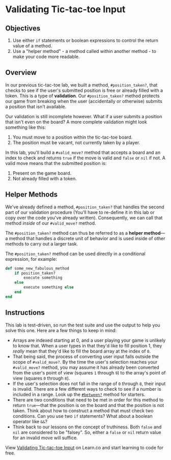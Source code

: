 # Validating Tic-tac-toe Input

## Objectives
1. Use either `if` statements or boolean expressions to control the return value of a method.
2. Use a "helper method" - a method called within another method - to make your code more readable.

## Overview
In our previous tic-tac-toe lab, we built a method, `#position_taken?`, that checks to see if the user's submitted position is free or already filled with a token. This is a type of **validation**. Our `#position_taken?` method protects our game from breaking when the user (accidentally or otherwise) submits a position that isn't available.

Our validation is still incomplete however. What if a user submits a position that isn't even on the board? A more complete validation might look something like this:

1. You must move to a position within the tic-tac-toe board.
2. The position must be vacant, not currently taken by a player.

In this lab, you'll build a `#valid_move?` method that accepts a board and an index to check and returns `true` if the move is valid and `false` or `nil` if not. A valid move means that the submitted position is:

1. Present on the game board.
2. Not already filled with a token.

## Helper Methods
We've already defined a method, `#position_taken?` that handles the second part of our validation procedure (You'll have to re-define it in this lab or copy over the code you've already written). Consequently, we can call that method *inside* of our `#valid_move?` method.

The `#position_taken?` method can thus be referred to as a **helper method**––a method that handles a discrete unit of behavior and is used inside of other methods to carry out a larger task.

The `#position_taken?` method can be used directly in a conditional expression, for example:
```ruby
def some_new_fabulous_method
	if position_taken?
		execute something
	else 
		execute something else
	end
end
```

## Instructions
This lab is test-driven, so run the test suite and use the output to help you solve this one. Here are a few things to keep in mind:

* Arrays are indexed starting at 0, and a user playing your game is unlikely to know that. When a user types in that they'd like to fill position 1, they *really* mean that they'd like to fill the board array at the index of `0`.
* That being said, the process of converting user input falls outside the scope of `#valid_move?`. By the time the user's selection reaches your `#valid_move?` method, you may assume it has already been converted from the user's point of view (squares `1` through `9`) to the array's point of view (squares `0` through `8`).
* If the user's selection does not fall in the range of `0` through `8`, their input is invalid. There are a few different ways to check to see if a number is included in a range. Look up the [`#between?`](http://ruby-doc.org/core/Comparable.html#method-i-between-3F) method for starters.
* There are two conditions that need to be met in order for this method to return `true`––that the position is on the board and that the position is not taken. Think about how to construct a method that must check two conditions. Can you use two `if` statements? What about a boolean operator like `&&`?
* Think back to our lessons on the concept of truthiness. Both `false` and `nil` are considered to be "falsey". So, either a `false` or `nil` return value for an invalid move will suffice.

<p data-visibility='hidden'>View <a href='https://learn.co/lessons/ttt-7-valid-move' title='Validating Tic-tac-toe Input'>Validating Tic-tac-toe Input</a> on Learn.co and start learning to code for free.</p>
